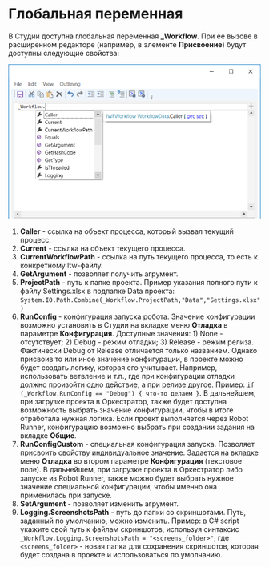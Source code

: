 # Глобальная переменная

В Студии доступна глобальная переменная **\_Workflow**. При ее вызове в расширенном редакторе (например, в элементе **Присвоение**) будут доступны следующие свойства:

![](<../../.gitbook/assets/workflow.png>)

1. **Caller** - ссылка на объект процесса, который вызвал текущий процесс.
2. **Current** - ccылка на объект текущего процесса.
3. **CurrentWorkflowPath** - ссылка на путь текущего процесса, то есть к конкретному ltw-файлу.
4. **GetArgument** - позволяет получить агрумент.
5. **ProjectPath** - путь к папке проекта. Пример указания полного пути к файлу Settings.xlsx в подпапке Data проекта:
   `System.IO.Path.Combine(_Workflow.ProjectPath,"Data","Settings.xlsx")`
7. **RunConfig** - конфигурация запуска робота. Значение конфигурации возможно установить в Студии на вкладке меню **Отладка** в параметре **Конфигурация**. Доступные значения: 1) None - отсутствует; 2) Debug - режим отладки; 3) Release - режим релиза. Фактически Debug от Release отличается только названием. Однако присвоив то или иное значение конфигурации, в проекте можно будет создать логику, которая его учитывает. Например, использовать ветвление и т.п., где при конфигурации отладки должно произойти одно действие, а при релизе другое. Пример: `if (_Workflow.RunConfig == "Debug") { что-то делаем }`. В дальнейшем, при загрузке проекта в Оркестратор, также будет доступна возможность выбрать значение конфигурации, чтобы в итоге отработала нужная логика. Если проект выполняется через Robot Runner, конфигурацию возможно выбрать при создании задания на вкладке **Общие**.
8. **RunConfigCustom** - специальная конфигурация запуска. Позволяет присвоить свойству индивидуальное значение. Задается на вкладке меню **Отладка** во втором параметре **Конфигурация** (текстовое поле). В дальнейшем, при загрузке проекта в Оркестратор либо запуске из Robot Runner, также можно будет выбрать нужное значение специальной конфигурации, чтобы именно она применилась при запуске.
9. **SetArgument** - позволяет изменить агрумент.
10. **Logging.ScreenshotsPath** - путь до папки со скриншотами. Путь, заданный по умолчанию, можно изменить. Пример: в C# script укажите свой путь к файлам скриншотов, используя синтаксис `_Workflow.Logging.ScreenshotsPath = "<screens_folder>"`, где `<screens_folder>` - новая папка для сохранения скриншотов, которая будет создана в проекте и использоваться по умолчанию.
